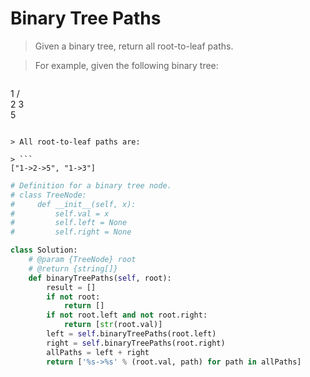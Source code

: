 # Binary Tree Paths

> Given a binary tree, return all root-to-leaf paths.

> For example, given the following binary tree:

> ```
   1
 /   \
2     3
 \
  5
```

> All root-to-leaf paths are:

> ```
["1->2->5", "1->3"]
```

```Python
# Definition for a binary tree node.
# class TreeNode:
#     def __init__(self, x):
#         self.val = x
#         self.left = None
#         self.right = None

class Solution:
    # @param {TreeNode} root
    # @return {string[]}
    def binaryTreePaths(self, root):
        result = []
        if not root:
            return []
        if not root.left and not root.right:
            return [str(root.val)]
        left = self.binaryTreePaths(root.left)
        right = self.binaryTreePaths(root.right)
        allPaths = left + right
        return ['%s->%s' % (root.val, path) for path in allPaths]
```
